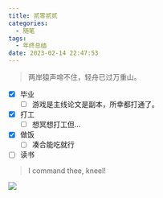 ```yaml
---
title: 贰零贰贰
categories:
  - 随笔
tags:
  - 年终总结
date: 2023-02-14 22:47:53
---
```

> 两岸猿声啼不住，轻舟已过万重山。

- [x] 毕业
  - [ ] 游戏是主线论文是副本，所幸都打通了。

- [x] 打工
  - [ ] 想冥想打工但...

- [x] 做饭
  - [ ] 凑合能吃就行

- [ ] 读书

> I command thee, kneel!

![](/images/eldenring.png)
